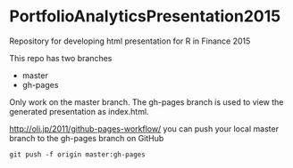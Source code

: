 # PortfolioAnalyticsPresentation2015
Repository for developing html presentation for R in Finance 2015

This repo has two branches
* master
* gh-pages

Only work on the master branch. The gh-pages branch is used to view the generated presentation as index.html.

http://oli.jp/2011/github-pages-workflow/
you can push your local master branch to the gh-pages branch on GitHub

```
git push -f origin master:gh-pages
```
